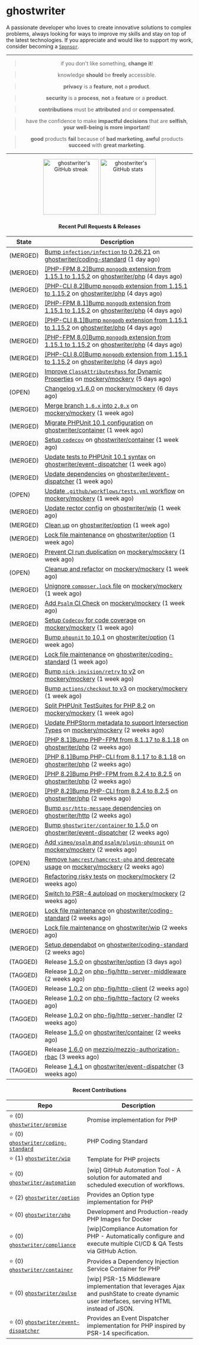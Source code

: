 # ghostwriter

A passionate developer who loves to create innovative solutions to complex problems, always looking for ways to improve my skills and stay on top of the latest technologies. If you appreciate and would like to support my work, consider becoming a [`Sponsor`](https://github.com/sponsors/ghostwriter).

---

<div align="center">

> if you don't like something, **change it**!

> knowledge **should** be **freely** accessible.

> **privacy** is a **feature**, **not** a **product**.

> **security** is a **process**, **not** a **feature** or a **product**.

> **contributions** must be **attributed** and or **compensated**.

> have the confidence to make **impactful decisions** that are **selfish**, **your well-being is more important**!

> **good** products **fail** because of **bad marketing**, **awful** products **succeed** with **great marketing**.

---

<img alt="ghostwriter's GitHub streak" height="150px" src="https://github-readme-streak-stats.herokuapp.com/?cache_seconds=1800&user=ghostwriter">

<img alt="ghostwriter's GitHub stats" height="150px" src="https://github-readme-stats.vercel.app/api?cache_seconds=1800&username=ghostwriter&show_icons=true&count_private=true&hide_title=true&hide_rank=true&icon_color=333">

#### Recent Pull Requests & Releases

| State | Description |
| --- | --- |
| (MERGED) | [Bump `infection/infection` to 0.26.21](https://github.com/ghostwriter/coding-standard/pull/29) on [ghostwriter/coding-standard](https://github.com/ghostwriter/coding-standard) (1 day ago)|
| (MERGED) | [[PHP-FPM 8.2]Bump `mongodb` extension from 1.15.1 to 1.15.2](https://github.com/ghostwriter/php/pull/326) on [ghostwriter/php](https://github.com/ghostwriter/php) (4 days ago)|
| (MERGED) | [[PHP-CLI 8.2]Bump `mongodb` extension from 1.15.1 to 1.15.2](https://github.com/ghostwriter/php/pull/325) on [ghostwriter/php](https://github.com/ghostwriter/php) (4 days ago)|
| (MERGED) | [[PHP-FPM 8.1]Bump `mongodb` extension from 1.15.1 to 1.15.2](https://github.com/ghostwriter/php/pull/324) on [ghostwriter/php](https://github.com/ghostwriter/php) (4 days ago)|
| (MERGED) | [[PHP-CLI 8.1]Bump `mongodb` extension from 1.15.1 to 1.15.2](https://github.com/ghostwriter/php/pull/323) on [ghostwriter/php](https://github.com/ghostwriter/php) (4 days ago)|
| (MERGED) | [[PHP-FPM 8.0]Bump `mongodb` extension from 1.15.1 to 1.15.2](https://github.com/ghostwriter/php/pull/322) on [ghostwriter/php](https://github.com/ghostwriter/php) (4 days ago)|
| (MERGED) | [[PHP-CLI 8.0]Bump `mongodb` extension from 1.15.1 to 1.15.2](https://github.com/ghostwriter/php/pull/321) on [ghostwriter/php](https://github.com/ghostwriter/php) (4 days ago)|
| (MERGED) | [Improve `ClassAttributesPass` for Dynamic Properties](https://github.com/mockery/mockery/pull/1244) on [mockery/mockery](https://github.com/mockery/mockery) (5 days ago)|
| (OPEN) | [Changelog v1.6.0](https://github.com/mockery/mockery/pull/1243) on [mockery/mockery](https://github.com/mockery/mockery) (6 days ago)|
| (MERGED) | [Merge branch `1.6.x` into `2.0.x`](https://github.com/mockery/mockery/pull/1242) on [mockery/mockery](https://github.com/mockery/mockery) (1 week ago)|
| (MERGED) | [Migrate PHPUnit 10.1 configuration](https://github.com/ghostwriter/container/pull/23) on [ghostwriter/container](https://github.com/ghostwriter/container) (1 week ago)|
| (MERGED) | [Setup `codecov`](https://github.com/ghostwriter/container/pull/22) on [ghostwriter/container](https://github.com/ghostwriter/container) (1 week ago)|
| (MERGED) | [Update tests to PHPUnit 10.1 syntax](https://github.com/ghostwriter/event-dispatcher/pull/24) on [ghostwriter/event-dispatcher](https://github.com/ghostwriter/event-dispatcher) (1 week ago)|
| (MERGED) | [Update dependencies](https://github.com/ghostwriter/event-dispatcher/pull/23) on [ghostwriter/event-dispatcher](https://github.com/ghostwriter/event-dispatcher) (1 week ago)|
| (OPEN) | [Update `.github/workflows/tests.yml` workflow](https://github.com/mockery/mockery/pull/1241) on [mockery/mockery](https://github.com/mockery/mockery) (1 week ago)|
| (MERGED) | [Update rector config](https://github.com/ghostwriter/wip/pull/40) on [ghostwriter/wip](https://github.com/ghostwriter/wip) (1 week ago)|
| (MERGED) | [Clean up](https://github.com/ghostwriter/option/pull/39) on [ghostwriter/option](https://github.com/ghostwriter/option) (1 week ago)|
| (MERGED) | [Lock file maintenance](https://github.com/ghostwriter/option/pull/38) on [ghostwriter/option](https://github.com/ghostwriter/option) (1 week ago)|
| (MERGED) | [Prevent CI run duplication](https://github.com/mockery/mockery/pull/1239) on [mockery/mockery](https://github.com/mockery/mockery) (1 week ago)|
| (OPEN) | [Cleanup and refactor](https://github.com/mockery/mockery/pull/1238) on [mockery/mockery](https://github.com/mockery/mockery) (1 week ago)|
| (MERGED) | [Unignore `composer.lock` file](https://github.com/mockery/mockery/pull/1237) on [mockery/mockery](https://github.com/mockery/mockery) (1 week ago)|
| (MERGED) | [Add `Psalm` CI Check](https://github.com/mockery/mockery/pull/1236) on [mockery/mockery](https://github.com/mockery/mockery) (1 week ago)|
| (MERGED) | [Setup `Codecov` for code coverage](https://github.com/mockery/mockery/pull/1235) on [mockery/mockery](https://github.com/mockery/mockery) (1 week ago)|
| (MERGED) | [Bump `phpunit` to 10.1](https://github.com/ghostwriter/option/pull/37) on [ghostwriter/option](https://github.com/ghostwriter/option) (1 week ago)|
| (MERGED) | [Lock file maintenance](https://github.com/ghostwriter/coding-standard/pull/24) on [ghostwriter/coding-standard](https://github.com/ghostwriter/coding-standard) (1 week ago)|
| (MERGED) | [Bump `nick-invision/retry` to v2](https://github.com/mockery/mockery/pull/1234) on [mockery/mockery](https://github.com/mockery/mockery) (1 week ago)|
| (MERGED) | [Bump `actions/checkout` to v3](https://github.com/mockery/mockery/pull/1233) on [mockery/mockery](https://github.com/mockery/mockery) (1 week ago)|
| (MERGED) | [Split PHPUnit TestSuites for PHP 8.2](https://github.com/mockery/mockery/pull/1232) on [mockery/mockery](https://github.com/mockery/mockery) (1 week ago)|
| (MERGED) | [Update PHPStorm metadata to support Intersection Types](https://github.com/mockery/mockery/pull/1231) on [mockery/mockery](https://github.com/mockery/mockery) (2 weeks ago)|
| (MERGED) | [[PHP 8.1]Bump PHP-FPM from 8.1.17 to 8.1.18](https://github.com/ghostwriter/php/pull/320) on [ghostwriter/php](https://github.com/ghostwriter/php) (2 weeks ago)|
| (MERGED) | [[PHP 8.1]Bump PHP-CLI from 8.1.17 to 8.1.18](https://github.com/ghostwriter/php/pull/319) on [ghostwriter/php](https://github.com/ghostwriter/php) (2 weeks ago)|
| (MERGED) | [[PHP 8.2]Bump PHP-FPM from 8.2.4 to 8.2.5](https://github.com/ghostwriter/php/pull/318) on [ghostwriter/php](https://github.com/ghostwriter/php) (2 weeks ago)|
| (MERGED) | [[PHP 8.2]Bump PHP-CLI from 8.2.4 to 8.2.5](https://github.com/ghostwriter/php/pull/317) on [ghostwriter/php](https://github.com/ghostwriter/php) (2 weeks ago)|
| (MERGED) | [Bump `psr/http-message` dependencies](https://github.com/ghostwriter/http/pull/12) on [ghostwriter/http](https://github.com/ghostwriter/http) (2 weeks ago)|
| (MERGED) | [Bump `ghostwriter/container` to 1.5.0](https://github.com/ghostwriter/event-dispatcher/pull/22) on [ghostwriter/event-dispatcher](https://github.com/ghostwriter/event-dispatcher) (2 weeks ago)|
| (MERGED) | [Add `vimeo/psalm` and `psalm/plugin-phpunit`](https://github.com/mockery/mockery/pull/1230) on [mockery/mockery](https://github.com/mockery/mockery) (2 weeks ago)|
| (OPEN) | [Remove `hamcrest/hamcrest-php` and deprecate usage](https://github.com/mockery/mockery/pull/1227) on [mockery/mockery](https://github.com/mockery/mockery) (2 weeks ago)|
| (MERGED) | [Refactoring risky tests](https://github.com/mockery/mockery/pull/1226) on [mockery/mockery](https://github.com/mockery/mockery) (2 weeks ago)|
| (MERGED) | [Switch to PSR-4 autoload](https://github.com/mockery/mockery/pull/1225) on [mockery/mockery](https://github.com/mockery/mockery) (2 weeks ago)|
| (MERGED) | [Lock file maintenance](https://github.com/ghostwriter/coding-standard/pull/23) on [ghostwriter/coding-standard](https://github.com/ghostwriter/coding-standard) (2 weeks ago)|
| (MERGED) | [Lock file maintenance](https://github.com/ghostwriter/wip/pull/39) on [ghostwriter/wip](https://github.com/ghostwriter/wip) (2 weeks ago)|
| (MERGED) | [Setup dependabot](https://github.com/ghostwriter/coding-standard/pull/21) on [ghostwriter/coding-standard](https://github.com/ghostwriter/coding-standard) (2 weeks ago)|
| (TAGGED) | Release [1.5.0](https://github.com/ghostwriter/option/releases/tag/1.5.0) on [ghostwriter/option](https://github.com/ghostwriter/option) (3 days ago)|
| (TAGGED) | Release [1.0.2](https://github.com/php-fig/http-server-middleware/releases/tag/1.0.2) on [php-fig/http-server-middleware](https://github.com/php-fig/http-server-middleware) (2 weeks ago)|
| (TAGGED) | Release [1.0.2](https://github.com/php-fig/http-client/releases/tag/1.0.2) on [php-fig/http-client](https://github.com/php-fig/http-client) (2 weeks ago)|
| (TAGGED) | Release [1.0.2](https://github.com/php-fig/http-factory/releases/tag/1.0.2) on [php-fig/http-factory](https://github.com/php-fig/http-factory) (2 weeks ago)|
| (TAGGED) | Release [1.0.2](https://github.com/php-fig/http-server-handler/releases/tag/1.0.2) on [php-fig/http-server-handler](https://github.com/php-fig/http-server-handler) (2 weeks ago)|
| (TAGGED) | Release [1.5.0](https://github.com/ghostwriter/container/releases/tag/1.5.0) on [ghostwriter/container](https://github.com/ghostwriter/container) (2 weeks ago)|
| (TAGGED) | Release [1.6.0](https://github.com/mezzio/mezzio-authorization-rbac/releases/tag/1.6.0) on [mezzio/mezzio-authorization-rbac](https://github.com/mezzio/mezzio-authorization-rbac) (3 weeks ago)|
| (TAGGED) | Release [1.4.1](https://github.com/ghostwriter/event-dispatcher/releases/tag/1.4.1) on [ghostwriter/event-dispatcher](https://github.com/ghostwriter/event-dispatcher) (3 weeks ago)|

#### Recent Contributions

| Repo | Description |
| --- | --- |
| ⭐️ (0) [`ghostwriter/promise`](https://github.com/ghostwriter/promise) | Promise implementation for PHP |
| ⭐️ (0) [`ghostwriter/coding-standard`](https://github.com/ghostwriter/coding-standard) | PHP Coding Standard |
| ⭐️ (1) [`ghostwriter/wip`](https://github.com/ghostwriter/wip) | Template for PHP projects |
| ⭐️ (0) [`ghostwriter/automation`](https://github.com/ghostwriter/automation) | [wip] GitHub Automation Tool - A solution for automated and scheduled execution of workflows. |
| ⭐️ (2) [`ghostwriter/option`](https://github.com/ghostwriter/option) | Provides an Option type implementation for PHP |
| ⭐️ (0) [`ghostwriter/php`](https://github.com/ghostwriter/php) | Development and Production-ready PHP Images for Docker |
| ⭐️ (0) [`ghostwriter/compliance`](https://github.com/ghostwriter/compliance) | [wip]Compliance Automation for PHP - Automatically configure and execute multiple CI/CD &amp; QA Tests via GitHub Action. |
| ⭐️ (0) [`ghostwriter/container`](https://github.com/ghostwriter/container) | Provides a Dependency Injection Service Container for PHP |
| ⭐️ (0) [`ghostwriter/pulse`](https://github.com/ghostwriter/pulse) | [wip] PSR-15 Middleware implementation that leverages Ajax and pushState to create dynamic user interfaces, serving HTML instead of JSON. |
| ⭐️ (0) [`ghostwriter/event-dispatcher`](https://github.com/ghostwriter/event-dispatcher) | Provides an Event Dispatcher implementation for PHP inspired by PSR-14 specification. |

</div>
